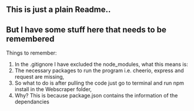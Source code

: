 ## This is just a plain Readme..
## But I have some stuff here that needs to be remembered

Things to remember:

1. In the .gitignore I have excluded the node_modules, what this means is:
2. The necessary packages to run the program i.e. cheerio, express and request are missing,
3. So what to do is after pulling the code just go to terminal and run npm install in the Webscraper folder,
4. Why? This is because package.json contains the information of the dependancies
